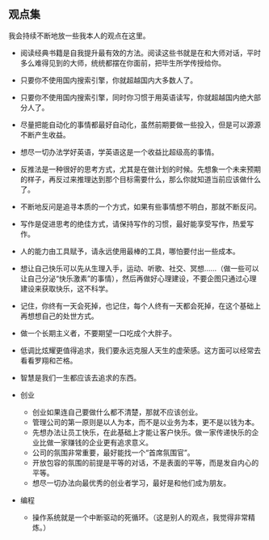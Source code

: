 ## 观点集

我会持续不断地放一些我本人的观点在这里。

-   阅读经典书籍是自我提升最有效的方法。阅读这些书就是在和大师对话，平时多么难得见到的大师，统统都摆在你面前，把毕生所学传授给你。
-   只要你不使用国内搜索引擎，你就超越国内大多数人了。
-   只要你不使用国内搜索引擎，同时你习惯于用英语读写，你就超越国内绝大部分人了。
-   尽量把能自动化的事情都最好自动化，虽然前期要做一些投入，但是可以源源不断产生收益。
-   想尽一切办法学好英语，学英语这是一个收益比超级高的事情。
-   反推法是一种很好的思考方式，尤其是在做计划的时候。先想象一个未来预期的样子，再反过来推理达到那个目标需要什么，那么你就知道当前应该做什么了。
-   不断地反问是追寻本质的一个方式，如果有些事情想不明白，那就不断反问。
-   写作是促进思考的绝佳方式，请保持写作的习惯，最好能享受写作，热爱写作。
-   人的能力由工具赋予，请永远使用最棒的工具，哪怕要付出一些成本。
-   想让自己快乐可以先从生理入手，运动、听歌、社交、冥想……（做一些可以让自己分泌“快乐激素”的事情），然后再做好心理建设，不要企图只通过心理建设来获取快乐，这不科学。
-   记住，你终有一天会死掉，也记住，每个人终有一天都会死掉，在这个基础上再想想自己的处世方式。
-   做一个长期主义者，不要期望一口吃成个大胖子。
-   低调比炫耀更值得追求，我们要永远克服人天生的虚荣感。这方面可以经常去看看罗翔和芒格。
-   智慧是我们一生都应该去追求的东西。

-   创业

    -   创业如果连自己要做什么都不清楚，那就不应该创业。
    -   管理公司的第一原则是以人为本，而不是以业务为本，更不是以钱为本。
    -   先想办法让员工快乐，在此基础上才能让客户快乐。做一家传递快乐的企业比做一家赚钱的企业更有追求意义。
    -   公司的氛围非常重要，最好能找一个“首席氛围官”。
    -   开放包容的氛围的前提是平等的对话，不是表面的平等，而是发自内心的平等。
    -   想尽一切办法向最优秀的创业者学习，最好是和他们成为朋友。

-   编程
    -   操作系统就是一个中断驱动的死循环。（这是别人的观点，我觉得非常精炼。）
